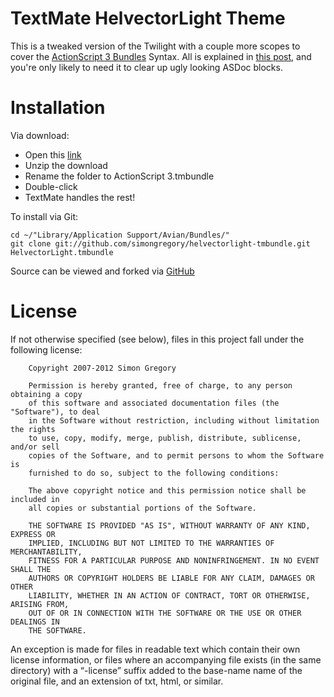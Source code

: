 # TextMate HelvectorLight Theme

This is a tweaked version of the Twilight with a couple more scopes to cover the [ActionScript 3 Bundles][as3_repo] Syntax. All is explained in [this post](http://blog.simongregory.com/12/helvectorlight-theme/), and you're only likely to need it to clear up ugly looking ASDoc blocks.

# Installation

Via download:

 * Open this [link][bundle_zip]
 * Unzip the download
 * Rename the folder to ActionScript 3.tmbundle
 * Double-click
 * TextMate handles the rest!

To install via Git:

	cd ~/"Library/Application Support/Avian/Bundles/"
	git clone git://github.com/simongregory/helvectorlight-tmbundle.git HelvectorLight.tmbundle

Source can be viewed and forked via [GitHub][repo_master]

# License

If not otherwise specified (see below), files in this project fall under the following license:

		Copyright 2007-2012 Simon Gregory

		Permission is hereby granted, free of charge, to any person obtaining a copy
		of this software and associated documentation files (the "Software"), to deal
		in the Software without restriction, including without limitation the rights
		to use, copy, modify, merge, publish, distribute, sublicense, and/or sell
		copies of the Software, and to permit persons to whom the Software is
		furnished to do so, subject to the following conditions:

		The above copyright notice and this permission notice shall be included in
		all copies or substantial portions of the Software.

		THE SOFTWARE IS PROVIDED "AS IS", WITHOUT WARRANTY OF ANY KIND, EXPRESS OR
		IMPLIED, INCLUDING BUT NOT LIMITED TO THE WARRANTIES OF MERCHANTABILITY,
		FITNESS FOR A PARTICULAR PURPOSE AND NONINFRINGEMENT. IN NO EVENT SHALL THE
		AUTHORS OR COPYRIGHT HOLDERS BE LIABLE FOR ANY CLAIM, DAMAGES OR OTHER
		LIABILITY, WHETHER IN AN ACTION OF CONTRACT, TORT OR OTHERWISE, ARISING FROM,
		OUT OF OR IN CONNECTION WITH THE SOFTWARE OR THE USE OR OTHER DEALINGS IN
		THE SOFTWARE.

An exception is made for files in readable text which contain their own license information, or files where an accompanying file exists (in the same directory) with a “-license” suffix added to the base-name name of the original file, and an extension of txt, html, or similar.

[bundle_zip]: http://github.com/simongregory/helvectorlight.tmbundle/zipball/master
[repo]: http://github.com/simongregory/helvectorlight.tmbundle/
[repo_master]: http://github.com/simongregory/helvectorlight.tmbundle/tree/master
[as3_repo]: http://github.com/simongregory/actionscript3-tmbundle/
